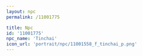 ```yaml
---
layout: npc
permalink: /11001775

title: Npc
id: '11001775'
npc_name: 'Tinchai'
icon_url: 'portrait/npc/11001558_f_tinchai_p.png'
---
```

